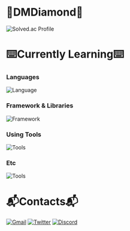 # 💎DMDiamond💎

![Solved.ac Profile](https://solvedac-cards-starcea.paring.moe/profile/dmdiamond?size=220)
<!--![Solved.ac Donut](https://solvedac-cards-starcea.paring.moe/problems/dmdiamond?size=220)
![Solved.ac Tag](https://solvedac-cards-starcea.paring.moe/tags/dmdiamond?size=220)
![Solved.ac Streak](http://mazandi.herokuapp.com/api?handle=dmdiamond&theme=dark)
[![Solved.ac Profile](http://mazassumnida.wtf/api/v2/generate_badge?boj=dmdiamond)](https://solved.ac/dmdiamond/)-->

# ⌨️Currently Learning⌨️

### Languages
<!--![C++](https://img.shields.io/badge/C_&_C++-00599C.svg?&style=for-the-badge&logo=Cplusplus&logoColor=white)
![C#](https://img.shields.io/badge/C♯-994892.svg?&style=for-the-badge&logo=Csharp&logoColor=white)
![Python](https://img.shields.io/badge/Python-3776AB.svg?&style=for-the-badge&logo=Python&logoColor=white)
![Rust](https://img.shields.io/badge/Rust-FF7043.svg?&style=for-the-badge&logo=Rust&logoColor=white)-->
![Language](https://skillicons.dev/icons?i=c,cpp,python)

### Framework & Libraries
![Framework](https://skillicons.dev/icons?i=anaconda,sklearn,pytorch,opencv,django)

### Using Tools
<!--![VSCode](https://img.shields.io/badge/Visual%20Studio%20Code-007ACC.svg?&style=for-the-badge&logo=Visual%20Studio%20Code&logoColor=white)
![Git](https://img.shields.io/badge/Git-F05032.svg?&style=for-the-badge&logo=Git&logoColor=white)-->
![Tools](https://skillicons.dev/icons?i=vscode,git,github,docker)

### Etc
![Tools](https://skillicons.dev/icons?i=bash,linux,ubuntu)

# 📬Contacts📬
<!--[![Gmail Badge](https://img.shields.io/badge/Gmail-d14836?style=for-the-badge&logo=Gmail&logoColor=white&link=mailto:k2iunoki@gmail.com)](mailto:k2iunoki@gmail.com)
[![Naver Badge](https://img.shields.io/badge/Naver-03C75A?style=for-the-badge&logo=Naver&logoColor=white&link=mailto:k2i123@naver.com)](mailto:k2i123@naver.com)
[![Twitter Badge](http://img.shields.io/badge/-Twitter-00ACEE?style=for-the-badge&logo=Twitter&logoColor=white&link=https://twitter.com/dmdiamond1234/)](https://twitter.com/dmdiamond1234/)
[![Discord Badge](http://img.shields.io/badge/-Discord-5662F6?style=for-the-badge&logo=Discord&logoColor=white&link=https://discordapp.com/users/539588686430339073/)](https://discordapp.com/users/539588686430339073/)-->
[![Gmail](https://skillicons.dev/icons?i=gmail)](mailto:k2iunoki@gmail.com)
[![Twitter](https://skillicons.dev/icons?i=twitter)](https://twitter.com/dmdiamond1234)
[![Discord](https://skillicons.dev/icons?i=discord)](https://discordapp.com/users/539588686430339073)
